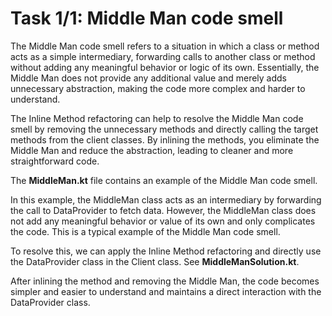 # Task 1/1: Middle Man code smell

The Middle Man code smell refers to a situation in which a class or method acts as a simple intermediary,
forwarding calls to another class or method without adding any meaningful behavior or logic of its own. 
Essentially, the Middle Man does not provide any additional value and merely adds unnecessary abstraction,
making the code more complex and harder to understand.

The Inline Method refactoring can help to resolve the Middle Man code smell by removing the unnecessary methods and
directly calling the target methods from the client classes. By inlining the methods, you eliminate the Middle Man 
and reduce the abstraction, leading to cleaner and more straightforward code.

The **MiddleMan.kt** file contains an example of the Middle Man code smell.

In this example, the MiddleMan class acts as an intermediary by forwarding the call to DataProvider to fetch data.
However, the MiddleMan class does not add any meaningful behavior or value of its own and only complicates the code.
This is a typical example of the Middle Man code smell.

To resolve this, we can apply the Inline Method refactoring and directly use the DataProvider class in the Client class.
See **MiddleManSolution.kt**.

After inlining the method and removing the Middle Man, the code becomes simpler and easier to understand 
and maintains a direct interaction with the DataProvider class.
